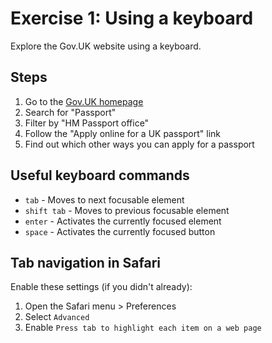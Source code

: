 # Exercise 1: Using a keyboard

Explore the Gov.UK website using a keyboard.

## Steps
1. Go to the [Gov.UK homepage](https://www.gov.uk)
2. Search for "Passport"
3. Filter by "HM Passport office"
4. Follow the "Apply online for a UK passport" link
5. Find out which other ways you can apply for a passport

## Useful keyboard commands
* `tab` - Moves to next focusable element
* `shift tab` - Moves to previous focusable element
* `enter` - Activates the currently focused element
* `space` - Activates the currently focused button

## Tab navigation in Safari
Enable these settings (if you didn't already):
1. Open the Safari menu > Preferences
2. Select `Advanced`
3. Enable `Press tab to highlight each item on a web page`
